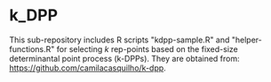 # k_DPP
This sub-repository includes R scripts "kdpp-sample.R" and "helper-functions.R" for selecting $k$ rep-points based on the fixed-size determinantal point process (k-DPPs). They are obtained from: https://github.com/camilacasquilho/k-dpp.
